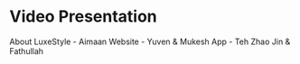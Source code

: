 # Video Presentation 

About LuxeStyle - Aimaan 
Website - Yuven & Mukesh 
App - Teh Zhao Jin & Fathullah 
